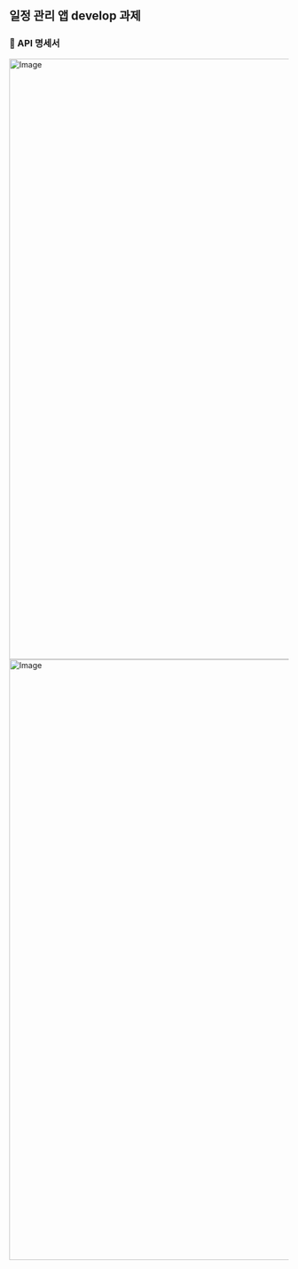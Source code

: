 ## 일정 관리 앱 develop 과제
### 🚀 API 명세서
<img width="1083" alt="Image" src="https://github.com/user-attachments/assets/ed1df22e-89d5-4ffa-bc46-aba398371057" />
<img width="1083" alt="Image" src="https://github.com/user-attachments/assets/e6c5f6e6-da0d-4c2a-aa05-cd483e09e1ba" />